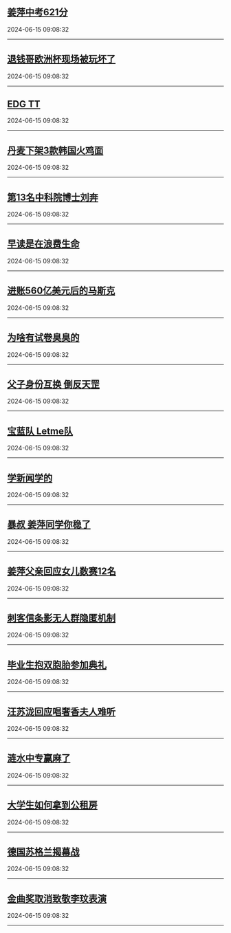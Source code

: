 ## [姜萍中考621分](https://search.bilibili.com/all?vt=36849326&keyword=%E5%A7%9C%E8%90%8D%E4%B8%AD%E8%80%83621%E5%88%86&order=click)

2024-06-15 09:08:32

---
## [退钱哥欧洲杯现场被玩坏了](https://search.bilibili.com/all?vt=36849326&keyword=%E9%80%80%E9%92%B1%E5%93%A5%E6%AC%A7%E6%B4%B2%E6%9D%AF%E7%8E%B0%E5%9C%BA%E8%A2%AB%E7%8E%A9%E5%9D%8F%E4%BA%86&order=click)

2024-06-15 09:08:32

---
## [EDG TT](https://search.bilibili.com/all?vt=36849326&keyword=EDG+TT&order=click)

2024-06-15 09:08:32

---
## [丹麦下架3款韩国火鸡面](https://search.bilibili.com/all?vt=36849326&keyword=%E4%B8%B9%E9%BA%A6%E4%B8%8B%E6%9E%B63%E6%AC%BE%E9%9F%A9%E5%9B%BD%E7%81%AB%E9%B8%A1%E9%9D%A2&order=click)

2024-06-15 09:08:32

---
## [第13名中科院博士刘奔](https://search.bilibili.com/all?vt=36849326&keyword=%E7%AC%AC13%E5%90%8D%E4%B8%AD%E7%A7%91%E9%99%A2%E5%8D%9A%E5%A3%AB%E5%88%98%E5%A5%94&order=click)

2024-06-15 09:08:32

---
## [早读是在浪费生命](https://search.bilibili.com/all?vt=36849326&keyword=%E6%97%A9%E8%AF%BB%E6%98%AF%E5%9C%A8%E6%B5%AA%E8%B4%B9%E7%94%9F%E5%91%BD&order=click)

2024-06-15 09:08:32

---
## [进账560亿美元后的马斯克](https://search.bilibili.com/all?vt=36849326&keyword=%E8%BF%9B%E8%B4%A6560%E4%BA%BF%E7%BE%8E%E5%85%83%E5%90%8E%E7%9A%84%E9%A9%AC%E6%96%AF%E5%85%8B&order=click)

2024-06-15 09:08:32

---
## [为啥有试卷臭臭的](https://search.bilibili.com/all?vt=36849326&keyword=%E4%B8%BA%E5%95%A5%E6%9C%89%E8%AF%95%E5%8D%B7%E8%87%AD%E8%87%AD%E7%9A%84&order=click)

2024-06-15 09:08:32

---
## [父子身份互换 倒反天罡](https://search.bilibili.com/all?vt=36849326&keyword=%E7%88%B6%E5%AD%90%E8%BA%AB%E4%BB%BD%E4%BA%92%E6%8D%A2+%E5%80%92%E5%8F%8D%E5%A4%A9%E7%BD%A1&order=click)

2024-06-15 09:08:32

---
## [宝蓝队 Letme队](https://search.bilibili.com/all?vt=36849326&keyword=%E5%AE%9D%E8%93%9D%E9%98%9F+Letme%E9%98%9F&order=click)

2024-06-15 09:08:32

---
## [学新闻学的](https://search.bilibili.com/all?vt=36849326&keyword=%E5%AD%A6%E6%96%B0%E9%97%BB%E5%AD%A6%E7%9A%84&order=click)

2024-06-15 09:08:32

---
## [暴叔 姜萍同学你稳了](https://search.bilibili.com/all?vt=36849326&keyword=%E6%9A%B4%E5%8F%94+%E5%A7%9C%E8%90%8D%E5%90%8C%E5%AD%A6%E4%BD%A0%E7%A8%B3%E4%BA%86&order=click)

2024-06-15 09:08:32

---
## [姜萍父亲回应女儿数赛12名](https://search.bilibili.com/all?vt=36849326&keyword=%E5%A7%9C%E8%90%8D%E7%88%B6%E4%BA%B2%E5%9B%9E%E5%BA%94%E5%A5%B3%E5%84%BF%E6%95%B0%E8%B5%9B12%E5%90%8D&order=click)

2024-06-15 09:08:32

---
## [刺客信条影无人群隐匿机制](https://search.bilibili.com/all?vt=36849326&keyword=%E5%88%BA%E5%AE%A2%E4%BF%A1%E6%9D%A1%E5%BD%B1%E6%97%A0%E4%BA%BA%E7%BE%A4%E9%9A%90%E5%8C%BF%E6%9C%BA%E5%88%B6&order=click)

2024-06-15 09:08:32

---
## [毕业生抱双胞胎参加典礼](https://search.bilibili.com/all?vt=36849326&keyword=%E6%AF%95%E4%B8%9A%E7%94%9F%E6%8A%B1%E5%8F%8C%E8%83%9E%E8%83%8E%E5%8F%82%E5%8A%A0%E5%85%B8%E7%A4%BC&order=click)

2024-06-15 09:08:32

---
## [汪苏泷回应唱奢香夫人难听](https://search.bilibili.com/all?vt=36849326&keyword=%E6%B1%AA%E8%8B%8F%E6%B3%B7%E5%9B%9E%E5%BA%94%E5%94%B1%E5%A5%A2%E9%A6%99%E5%A4%AB%E4%BA%BA%E9%9A%BE%E5%90%AC&order=click)

2024-06-15 09:08:32

---
## [涟水中专赢麻了](https://search.bilibili.com/all?vt=36849326&keyword=%E6%B6%9F%E6%B0%B4%E4%B8%AD%E4%B8%93%E8%B5%A2%E9%BA%BB%E4%BA%86&order=click)

2024-06-15 09:08:32

---
## [大学生如何拿到公租房](https://search.bilibili.com/all?vt=36849326&keyword=%E5%A4%A7%E5%AD%A6%E7%94%9F%E5%A6%82%E4%BD%95%E6%8B%BF%E5%88%B0%E5%85%AC%E7%A7%9F%E6%88%BF&order=click)

2024-06-15 09:08:32

---
## [德国苏格兰揭幕战](https://search.bilibili.com/all?vt=36849326&keyword=%E5%BE%B7%E5%9B%BD%E8%8B%8F%E6%A0%BC%E5%85%B0%E6%8F%AD%E5%B9%95%E6%88%98&order=click)

2024-06-15 09:08:32

---
## [金曲奖取消致敬李玟表演](https://search.bilibili.com/all?vt=36849326&keyword=%E9%87%91%E6%9B%B2%E5%A5%96%E5%8F%96%E6%B6%88%E8%87%B4%E6%95%AC%E6%9D%8E%E7%8E%9F%E8%A1%A8%E6%BC%94&order=click)

2024-06-15 09:08:32

---
